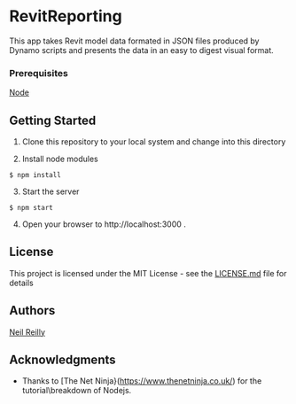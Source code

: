 # RevitReporting

This app takes Revit model data formated in JSON files produced by Dynamo scripts and presents the data in an easy to digest visual format. 

### Prerequisites

[Node](https://nodejs.org)


## Getting Started

1. Clone this repository to your local system and change into this directory

2. Install node modules

  ```
  $ npm install
  ```

3. Start the server

  ```
  $ npm start
  ```

4. Open your browser to http://localhost:3000 .

## License

This project is licensed under the MIT License - see the [LICENSE.md](LICENSE.md) file for details

## Authors

[Neil Reilly](https://www.arcdox.com/)

## Acknowledgments

* Thanks to [The Net Ninja}(https://www.thenetninja.co.uk/) for the tutorial\breakdown of Nodejs.
